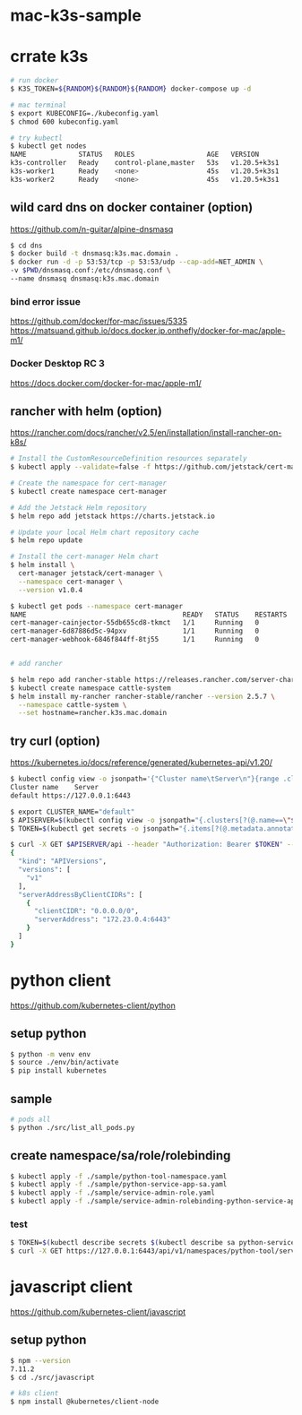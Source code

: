 # mac-k3s-sample

# crrate k3s

```bash
# run docker
$ K3S_TOKEN=${RANDOM}${RANDOM}${RANDOM} docker-compose up -d

# mac terminal
$ export KUBECONFIG=./kubeconfig.yaml
$ chmod 600 kubeconfig.yaml

# try kubectl
$ kubectl get nodes
NAME             STATUS   ROLES                  AGE   VERSION
k3s-controller   Ready    control-plane,master   53s   v1.20.5+k3s1
k3s-worker1      Ready    <none>                 45s   v1.20.5+k3s1
k3s-worker2      Ready    <none>                 45s   v1.20.5+k3s1

```

## wild card dns on docker container (option)

https://github.com/n-guitar/alpine-dnsmasq

```bash
$ cd dns
$ docker build -t dnsmasq:k3s.mac.domain .
$ docker run -d -p 53:53/tcp -p 53:53/udp --cap-add=NET_ADMIN \
-v $PWD/dnsmasq.conf:/etc/dnsmasq.conf \
--name dnsmasq dnsmasq:k3s.mac.domain
```

### bind error issue

https://github.com/docker/for-mac/issues/5335
https://matsuand.github.io/docs.docker.jp.onthefly/docker-for-mac/apple-m1/

### Docker Desktop RC 3

https://docs.docker.com/docker-for-mac/apple-m1/

## rancher with helm (option)

https://rancher.com/docs/rancher/v2.5/en/installation/install-rancher-on-k8s/

```bash
# Install the CustomResourceDefinition resources separately
$ kubectl apply --validate=false -f https://github.com/jetstack/cert-manager/releases/download/v1.0.4/cert-manager.crds.yaml

# Create the namespace for cert-manager
$ kubectl create namespace cert-manager

# Add the Jetstack Helm repository
$ helm repo add jetstack https://charts.jetstack.io

# Update your local Helm chart repository cache
$ helm repo update

# Install the cert-manager Helm chart
$ helm install \
  cert-manager jetstack/cert-manager \
  --namespace cert-manager \
  --version v1.0.4

$ kubectl get pods --namespace cert-manager
NAME                                       READY   STATUS    RESTARTS   AGE
cert-manager-cainjector-55db655cd8-tkmct   1/1     Running   0          22s
cert-manager-6d87886d5c-94pxv              1/1     Running   0          22s
cert-manager-webhook-6846f844ff-8tj55      1/1     Running   0          22s


# add rancher

$ helm repo add rancher-stable https://releases.rancher.com/server-charts/stable
$ kubectl create namespace cattle-system
$ helm install my-rancher rancher-stable/rancher --version 2.5.7 \
  --namespace cattle-system \
  --set hostname=rancher.k3s.mac.domain
```

## try curl (option)

https://kubernetes.io/docs/reference/generated/kubernetes-api/v1.20/

```bash
$ kubectl config view -o jsonpath='{"Cluster name\tServer\n"}{range .clusters[*]}{.name}{"\t"}{.cluster.server}{"\n"}{end}'
Cluster name    Server
default https://127.0.0.1:6443

$ export CLUSTER_NAME="default"
$ APISERVER=$(kubectl config view -o jsonpath="{.clusters[?(@.name==\"$CLUSTER_NAME\")].cluster.server}")
$ TOKEN=$(kubectl get secrets -o jsonpath="{.items[?(@.metadata.annotations['kubernetes\.io/service-account\.name']=='default')].data.token}"|base64 --decode)

$ curl -X GET $APISERVER/api --header "Authorization: Bearer $TOKEN" --insecure
{
  "kind": "APIVersions",
  "versions": [
    "v1"
  ],
  "serverAddressByClientCIDRs": [
    {
      "clientCIDR": "0.0.0.0/0",
      "serverAddress": "172.23.0.4:6443"
    }
  ]
}
```

# python client

https://github.com/kubernetes-client/python

## setup python

```bash
$ python -m venv env
$ source ./env/bin/activate
$ pip install kubernetes
```

## sample

```bash
# pods all
$ python ./src/list_all_pods.py
```

## create namespace/sa/role/rolebinding

```bash
$ kubectl apply -f ./sample/python-tool-namespace.yaml
$ kubectl apply -f ./sample/python-service-app-sa.yaml
$ kubectl apply -f ./sample/service-admin-role.yaml
$ kubectl apply -f ./sample/service-admin-rolebinding-python-service-app.yaml
```

### test

```bash
$ TOKEN=$(kubectl describe secrets $(kubectl describe sa python-service-app -n python-tool | grep Tokens: | awk '{print $2}') -n python-tool|grep token:| awk '{print $2}')
$ curl -X GET https://127.0.0.1:6443/api/v1/namespaces/python-tool/services --header "Authorization: Bearer $TOKEN" --insecure
```

# javascript client

https://github.com/kubernetes-client/javascript

## setup python

```bash
$ npm --version
7.11.2
$ cd ./src/javascript

# k8s client
$ npm install @kubernetes/client-node
```
